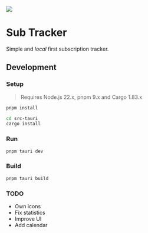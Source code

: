 <img src="https://repository-images.githubusercontent.com/949196572/74b373e2-5bbf-40eb-8215-d731529bcdf5" />

# Sub Tracker

Simple and _local_ first subscription tracker.

## Development

### Setup

> Requires Node.js 22.x, pnpm 9.x and Cargo 1.83.x

```sh
pnpm install

cd src-tauri
cargo install
```

### Run

```sh
pnpm tauri dev
```

### Build

```sh
pnpm tauri build
```

### TODO

- Own icons
- Fix statistics
- Improve UI
- Add calendar

